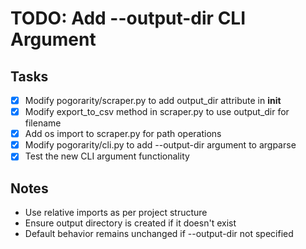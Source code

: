 # TODO: Add --output-dir CLI Argument

## Tasks
- [x] Modify pogorarity/scraper.py to add output_dir attribute in __init__
- [x] Modify export_to_csv method in scraper.py to use output_dir for filename
- [x] Add os import to scraper.py for path operations
- [x] Modify pogorarity/cli.py to add --output-dir argument to argparse
- [x] Test the new CLI argument functionality

## Notes
- Use relative imports as per project structure
- Ensure output directory is created if it doesn't exist
- Default behavior remains unchanged if --output-dir not specified
